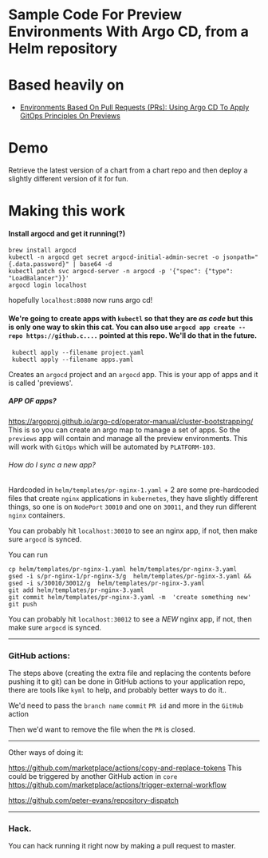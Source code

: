 # Sample Code For Preview Environments With Argo CD, from a Helm repository
# Based heavily on
* [Environments Based On Pull Requests (PRs): Using Argo CD To Apply GitOps Principles On Previews](https://youtu.be/cpAaI8p4R60)


# Demo

Retrieve the latest version of a chart from a chart repo and then deploy a slightly different version of it for fun.

# Making this work

#### Install argocd and get it running(?)

```
brew install argocd
kubectl -n argocd get secret argocd-initial-admin-secret -o jsonpath="{.data.password}" | base64 -d
kubectl patch svc argocd-server -n argocd -p '{"spec": {"type": "LoadBalancer"}}'
argocd login localhost
```

hopefully `localhost:8080` now runs argo cd!

#### We're going to create apps with `kubectl` so that they are _as code_ but this is only one way to skin this cat. You can also use   `argocd app create --repo https://github.c....` pointed at this repo. We'll do that in the future.

```
 kubectl apply --filename project.yaml
 kubectl apply --filename apps.yaml
```

Creates an `argocd` project and an `argocd` app. This is your app of apps and it is called 'previews'.

##### APP OF apps?

https://argoproj.github.io/argo-cd/operator-manual/cluster-bootstrapping/ This is so you can create an argo map to manage a set of apps. So the `previews` app will contain and manage all the preview environments. This will work with `GitOps` which will be automated by `PLATFORM-103`.


###### How do I sync a new app?


Hardcoded in `helm/templates/pr-nginx-1.yaml` + 2 are some pre-hardcoded files that create `nginx` applications in `kubernetes`, they have slightly different things, so one is on `NodePort` `30010` and one on `30011`, and they run different `nginx` containers.

You can probably hit `localhost:30010` to see an nginx app, if not, then make sure `argocd` is synced.

You can run 
```
cp helm/templates/pr-nginx-1.yaml helm/templates/pr-nginx-3.yaml
gsed -i s/pr-nginx-1/pr-nginx-3/g  helm/templates/pr-nginx-3.yaml && gsed -i s/30010/30012/g  helm/templates/pr-nginx-3.yaml 
git add helm/templates/pr-nginx-3.yaml
git commit helm/templates/pr-nginx-3.yaml -m  'create something new'
git push
```



You can probably hit `localhost:30012` to see a _NEW_ nginx app, if not, then make sure `argocd` is synced.


---

### GitHub actions:

The steps above (creating the extra file and replacing the contents before pushing it to git) can be done in GitHub actions to your application repo, there are tools like `kyml` to help, and probably better ways to do it..

We'd need to pass the `branch name` `commit` `PR id` and more in the `GitHub` action

Then we'd want to remove the file when the `PR` is closed.

---

Other ways of doing it:

https://github.com/marketplace/actions/copy-and-replace-tokens This could be triggered by another GitHub action in `core`
https://github.com/marketplace/actions/trigger-external-workflow

https://github.com/peter-evans/repository-dispatch


---

### Hack. 

You can hack running it right now by making a pull request to master.
